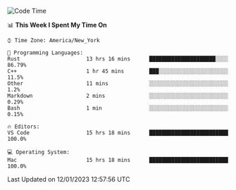 <!--START_SECTION:waka-->
![Code Time](http://img.shields.io/badge/Code%20Time-39%20hrs%2012%20mins-blue)

📊 **This Week I Spent My Time On** 

```text
⌚︎ Time Zone: America/New_York

💬 Programming Languages: 
Rust                     13 hrs 16 mins      █████████████████████░░░░   86.79% 
C++                      1 hr 45 mins        ███░░░░░░░░░░░░░░░░░░░░░░   11.5% 
Other                    11 mins             ░░░░░░░░░░░░░░░░░░░░░░░░░   1.2% 
Markdown                 2 mins              ░░░░░░░░░░░░░░░░░░░░░░░░░   0.29% 
Bash                     1 min               ░░░░░░░░░░░░░░░░░░░░░░░░░   0.15%

🔥 Editors: 
VS Code                  15 hrs 18 mins      █████████████████████████   100.0%

💻 Operating System: 
Mac                      15 hrs 18 mins      █████████████████████████   100.0%

```


 Last Updated on 12/01/2023 12:57:56 UTC
<!--END_SECTION:waka-->
